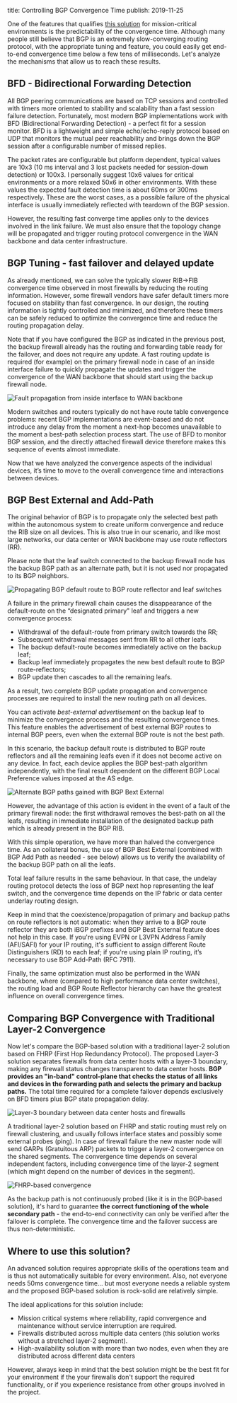 title: Controlling BGP Convergence Time
publish: 2019-11-25

One of the features that qualifies [this solution](index.html) for mission-critical environments is the predictability of the convergence time. Although many people still believe that BGP is an extremely slow-converging routing protocol, with the appropriate tuning and feature, you could easily get end-to-end convergence time below a few tens of milliseconds. Let's analyze the mechanisms that allow us to reach these results.

## BFD - Bidirectional Forwarding Detection

All BGP peering communications are based on TCP sessions and controlled with timers more oriented to stability and scalability than a fast session failure detection. Fortunately, most modern BGP implementations work with BFD (Bidirectional Forwarding Detection) - a perfect fit for a session monitor. BFD is a lightweight and simple echo/echo-reply protocol based on UDP that monitors the mutual peer reachability and brings down the BGP session after a configurable number of missed replies.

The packet rates are configurable but platform dependent, typical values ​​are 10x3 (10 ms interval and 3 lost packets needed for session-down detection) or 100x3. I personally suggest 10x6 values ​​for critical environments or a more relaxed 50x6 in other environments. With these values the expected fault detection time is about 60ms or 300ms respectively. These are the worst cases, as a possible failure of the physical interface is usually immediately reflected with teardown of the BGP session.

However, the resulting fast converge time applies only to the devices involved in the link failure. We must also ensure that the topology change will be propagated and trigger routing protocol convergence in the WAN backbone and data center infrastructure.

## BGP Tuning - fast failover and delayed update

As already mentioned, we can solve the typically slower RIB-&gt;FIB convergence time observed in most firewalls by reducing the routing information. However, some firewall vendors have safer default timers more focused on stability than fast convergence. In our design, the routing information is tightly controlled and minimized, and therefore these timers can be safely reduced to optimize the convergence time and reduce the routing propagation delay.

Note that if you have configured the BGP as indicated in the previous post, the backup firewall already has the routing and forwarding table ready for the failover, and does not require any update. A fast routing update is required (for example) on the primary firewall node in case of an inside interface failure to quickly propagate the updates and trigger the convergence of the WAN backbone that should start using the backup firewall node.

![Fault propagation from inside interface to WAN backbone](bgp-for-HA-03-01.png)

Modern switches and routers typically do not have route table convergence problems: recent BGP implementations are event-based and do not introduce any delay from the moment a next-hop becomes unavailable to the moment a best-path selection process start. The use of BFD to monitor BGP session, and the directly attached firewall device therefore makes this sequence of events almost immediate.

Now that we have analyzed the convergence aspects of the individual devices, it’s time to move to the overall convergence time and interactions between devices.

## BGP Best External and Add-Path

The original behavior of BGP is to propagate only the selected best path within the autonomous system to create uniform convergence and reduce the RIB size on all devices. This is also true in our scenario, and like most large networks, our data center or WAN backbone may use route reflectors (RR).

Please note that the leaf switch connected to the backup firewall node has the backup BGP path as an alternate path, but it is not used nor propagated to its BGP neighbors.

![Propagating BGP default route to BGP route reflector and leaf switches](bgp-for-HA-03-02.png)

A failure in the primary firewall chain causes the disappearance of the default-route on the “designated primary" leaf and triggers a new convergence process:

* Withdrawal of the default-route from primary switch towards the RR;
* Subsequent withdrawal messages sent from RR to all other leafs.
* The backup default-route becomes immediately active on the backup leaf;
* Backup leaf immediately propagates the new best default route to BGP route-reflectors;
* BGP update then cascades to all the remaining leafs.

As a result, two complete BGP update propagation and convergence processes are required to install the new routing path on all devices.

You can activate *best-external advertisement* on the backup leaf to minimize the convergence process and the resulting convergence times. This feature enables the advertisement of best external BGP routes to internal BGP peers, even when the external BGP route is not the best path.

In this scenario, the backup default route is distributed to BGP route reflectors and all the remaining leafs even if it does not become active on any device. In fact, each device applies the BGP best-path algorithm independently, with the final result dependent on the different BGP Local Preference values imposed at the AS edge.

![Alternate BGP paths gained with BGP Bext External](bgp-for-HA-03-03.png)

However, the advantage of this action is evident in the event of a fault of the primary firewall node: the first withdrawal removes the best-path on all the leafs, resulting in immediate installation of the designated backup path which is already present in the BGP RIB.

With this simple operation, we have more than halved the convergence time. As an collateral bonus, the use of BGP Best External (combined with BGP Add Path as needed - see below) allows us to verify the availability of the backup BGP path on all the leafs.

Total leaf failure results in the same behaviour. In that case, the undelay routing protocol detects the loss of BGP next hop representing the leaf switch, and the convergence time depends on the IP fabric or data center underlay routing design.

Keep in mind that the coexistence/propagation of primary and backup paths on route reflectors is not automatic: when they arrive to a BGP route reflector they are both iBGP prefixes and BGP Best External feature does not help in this case. If you're using EVPN or L3VPN Address Family (AFI/SAFI) for your IP routing, it's sufficient to assign different Route Distinguishers (RD) to each leaf; if you're using plain IP routing, it’s necessary to use BGP Add-Path (RFC 7911).

Finally, the same optimization must also be performed in the WAN backbone, where (compared to high performance data center switches), the routing load and BGP Route Reflector hierarchy can have the greatest influence on overall convergence times.

## Comparing BGP Convergence with Traditional Layer-2 Convergence

Now let's compare the BGP-based solution with a traditional layer-2 solution based on
FHRP (First Hop Redundancy Protocol). The proposed Layer-3 solution separates firewalls from
data center hosts with a layer-3 boundary, making any firewall status changes transparent to
data center hosts. **BGP provides an "in-band" control-plane that checks the status of all links and devices in the forwarding path and selects the primary and backup paths.** The total time required for a complete
failover depends exclusively on BFD timers plus BGP state propagation delay.

![Layer-3 boundary between data center hosts and firewalls](bgp-for-HA-03-04.png)

A traditional layer-2 solution based on FHRP and static routing must rely on firewall clustering, and usually follows interface states and possibly some external probes (ping). In case of firewall failure the new master node will send GARPs (Gratuitous ARP) packets to trigger a layer-2 convergence on the shared segments. The convergence time depends on several independent factors, including convergence time of the layer-2 segment (which might depend on the number of devices in the segment).

![FHRP-based convergence](bgp-for-HA-03-05.png)

As the backup path is not continuously probed (like it is in the BGP-based solution), it's hard to guarantee **the correct functioning of the whole secondary path** - the end-to-end connectivity can only be verified after the failover is complete. The convergence time and the failover success are thus non-deterministic.

## Where to use this solution?

An advanced solution requires appropriate skills of the operations team and is thus not automatically suitable for every environment. Also, not everyone needs 50ms convergence time... but most everyone needs a reliable system and the proposed BGP-based solution is rock-solid are relatively simple.

The ideal applications for this solution include:

* Mission critical systems where reliability, rapid convergence and maintenance without service interruption are required.
* Firewalls distributed across multiple data centers (this solution works without a stretched layer-2 segment).
* High-availability solution with more than two nodes, even when they are distributed across different data centers

However, always keep in mind that the best solution might be the best fit for your environment if the your firewalls don't support the required functionality, or if you experience resistance from other groups involved in the project.
